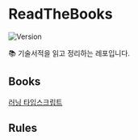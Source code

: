# ReadTheBooks
![Version](https://img.shields.io/badge/version-2023.9.25-blue.svg)

📚 기술서적을 읽고 정리하는 레포입니다.

## Books
[러닝 타입스크립트](./러닝_타입스크립트/README.md)

## Rules
